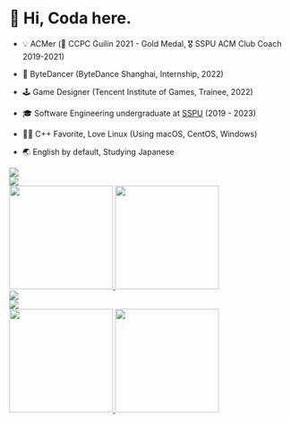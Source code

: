 # 👋 Hi, Coda here.
* 💡 ACMer (🥇 CCPC Guilin 2021 - Gold Medal, 🎖 SSPU ACM Club Coach 2019-2021)
* 🧳 ByteDancer (ByteDance Shanghai, Internship, 2022)
* 🕹 Game Designer (Tencent Institute of Games, Trainee, 2022)
* 🎓 Software Engineering undergraduate at [SSPU](https://sspu.edu.cn/) (2019 - 2023)
* 👨‍💻 C++ Favorite, Love Linux (Using macOS, CentOS, Windows)

* 🌏 English by default, Studying Japanese


<a href="https://github.com/CodaChan#gh-light-mode-only">
  <div><img src="https://skillicons.dev/icons?i=c,cpp,html,css,js,ts,py,cmake,nodejs,vue,regex,md&theme=light#gh-light-mode-only"></div>
  <div><img src="https://skillicons.dev/icons?i=docker,git,github,gitlab,idea,vscode,visualstudio,vim,linux,bash,postgres,blender&theme=light#gh-light-mode-only"></div>
  <img src="https://github-readme-stats.vercel.app/api?username=CodaChan&show_icons=true&include_all_commits=true#gh-light-mode-only" height="185px">
  <img src="https://github-readme-stats.vercel.app/api/top-langs/?username=CodaChan&layout=compact&langs_count=8&include_all_commits=true#gh-light-mode-only" height="185px">
</a>

<a href="https://github.com/CodaChan#gh-dark-mode-only">
  <div><img src="https://skillicons.dev/icons?i=c,cpp,html,css,js,ts,py,cmake,nodejs,vue,regex,md&theme=dark#gh-dark-mode-only"></div>
  <div><img src="https://skillicons.dev/icons?i=docker,git,github,gitlab,idea,vscode,visualstudio,vim,linux,bash,postgres,blender&theme=dark#gh-dark-mode-only"></div>
  <img src="https://github-readme-stats.vercel.app/api?username=CodaChan&show_icons=true&include_all_commits=true&theme=dark#gh-dark-mode-only" height="185px">
  <img src="https://github-readme-stats.vercel.app/api/top-langs/?username=CodaChan&layout=compact&langs_count=8&include_all_commits=true&theme=dark#gh-dark-mode-only" height="185px">
</a>

